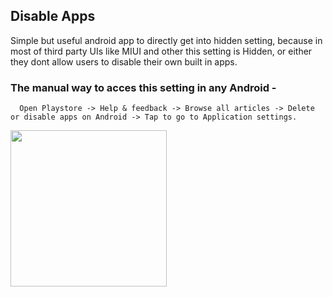 ## Disable Apps
Simple but useful android app to directly get into hidden setting, because in most of third party UIs like MIUI and other this setting is Hidden, or either they dont allow users to disable their own built in apps.

### The manual way to acces this setting in any Android -
      
      Open Playstore -> Help & feedback -> Browse all articles -> Delete or disable apps on Android -> Tap to go to Application settings.
      
<img src="https://user-images.githubusercontent.com/47142604/102009769-c6b6fa80-3d5f-11eb-974f-0d610cd43858.jpg" width="250" />
